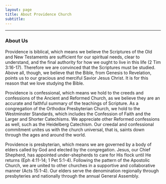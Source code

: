 ```yaml
---
layout: page
title: About Providence Church
subtitle:
---
```


<div class="hr-space">
  <hr class="small-hr">
</div>

### About Us

Providence is biblical, which means we believe the Scriptures of the Old and New Testaments are sufficient for our spiritual needs, clear to understand, and the final authority for how we ought to live in this life (2 Tim 3:16-17).  Therefore we are convinced that the Scriptures must be studied.  Above all, though, we believe that the Bible, from Genesis to Revelation, points us to our gracious and merciful Savior Jesus Christ.  It is for this reason that we love studying the Bible.

Providence is confessional, which means we hold to the creeds and confessions of the Ancient and Reformed Church, as we believe they are an accurate and faithful summary of the teachings of Scripture.  As a congregation of the Orthodox Presbyterian Church, we hold to the Westminster Standards, which includes the Confession of Faith and the Larger and Shorter Catechisms.  We appreciate other Reformed confessions as well, such as the Heidelberg Catechism.  Our creedal and confessional commitment unites us with the church universal, that is, saints down through the ages and around the world.

Providence is presbyterian, which means we are governed by a body of elders called by God and elected by the congregation.  Jesus, our Chief Shepherd, has appointed under-shepherds to care for His flock until He returns (Eph 4:11-14; 1 Pet 5:1-4).  Following the pattern of the Apostolic Church, we are united to other churches in a supportive and collaborative manner (Acts 15:1-4).  Our elders serve the denomination regionally through presbyteries and nationally through the annual General Assembly.
